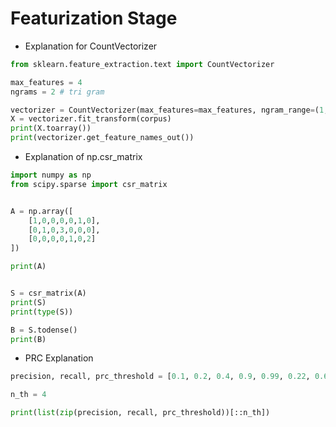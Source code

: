 # Featurization Stage

- Explanation for CountVectorizer
```python
from sklearn.feature_extraction.text import CountVectorizer

max_features = 4
ngrams = 2 # tri gram

vectorizer = CountVectorizer(max_features=max_features, ngram_range=(1, ngrams))
X = vectorizer.fit_transform(corpus)
print(X.toarray())
print(vectorizer.get_feature_names_out())
```
- Explanation of np.csr_matrix
```python
import numpy as np
from scipy.sparse import csr_matrix


A = np.array([
    [1,0,0,0,0,1,0],
    [0,1,0,3,0,0,0],
    [0,0,0,0,1,0,2]
])

print(A)


S = csr_matrix(A)
print(S)
print(type(S))

B = S.todense()
print(B)
```

- PRC Explanation

```python
precision, recall, prc_threshold = [0.1, 0.2, 0.4, 0.9, 0.99, 0.22, 0.66], [0.1, 0.2, 0.4, 0.9, 0.99, 0.22, 0.66], [0.1, 0.2, 0.4, 0.9, 0.99, 0.22, 0.66]

n_th = 4

print(list(zip(precision, recall, prc_threshold))[::n_th])
```